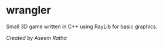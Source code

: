 # wrangler

Small 3D game written in C++ using RayLib for basic graphics.

*Created by Aseem Ratha*

